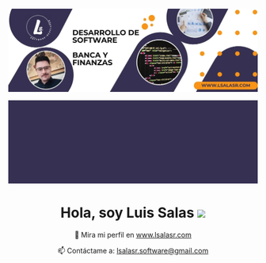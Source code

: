 ![Aditya Vikram Singh Banner](https://github.com/lsalasr26/lsalasr26/blob/main/White%20and%20Blue%20Modern%20Business%20%20Twitter%20Header.jpg)

<div align="center">
  <img src="https://github.com/lsalasr26/lsalasr26/blob/main/FondoMORADO.jpg" alt="Fondo Morado">
</div>

<div align="center">
  <h1>Hola, soy Luis Salas <img width="30px" src="https://media.tenor.com/images/3b388fe03da271d2674faf85eb7c3fcd/tenor.gif"/></h1>
  <p>🔗 Mira mi perfil en <a href="http://www.lsalasr.com">www.lsalasr.com</a></p>
  <p>📫 Contáctame a: <a href="mailto:lsalasr.software@gmail.com">lsalasr.software@gmail.com</a></p>
</div>
